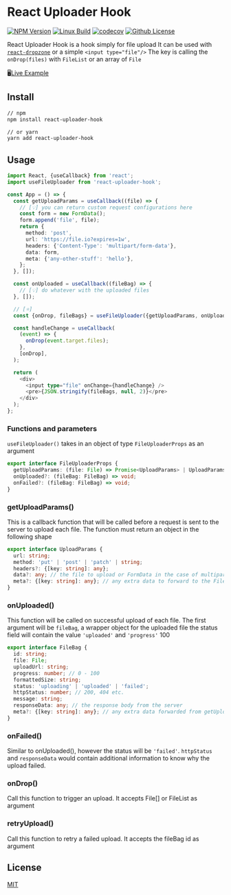 # React Uploader Hook

[![NPM Version][npm-image]][npm-url]
[![Linux Build][travis-image]][travis-url]
[![codecov](https://codecov.io/gh/Crownie/react-uploader-hook/branch/master/graph/badge.svg)](https://codecov.io/gh/Crownie/react-uploader-hook)
[![Github License][license-image]][license-url]

React Uploader Hook is a hook simply for file upload
It can be used with [`react-dropzone`](https://www.npmjs.com/package/react-dropzone) or a simple `<input type="file"/>`
The key is calling the `onDrop(files)` with `FileList` or an array of `File`

🖥️[Live Example](https://codesandbox.io/s/react-uploader-hook-example-b1w5q?file=/src/App.js)

## Install

```bash
// npm
npm install react-uploader-hook

// or yarn
yarn add react-uploader-hook
```

## Usage

```typescript jsx
import React, {useCallback} from 'react';
import useFileUploader from 'react-uploader-hook';

const App = () => {
  const getUploadParams = useCallback((file) => {
    // [💡] you can return custom request configurations here
    const form = new FormData();
    form.append('file', file);
    return {
      method: 'post',
      url: 'https://file.io?expires=1w',
      headers: {'Content-Type': 'multipart/form-data'},
      data: form,
      meta: {'any-other-stuff': 'hello'},
    };
  }, []);

  const onUploaded = useCallback((fileBag) => {
    // [💡] do whatever with the uploaded files
  }, []);

  // [⭐]
  const {onDrop, fileBags} = useFileUploader({getUploadParams, onUploaded});

  const handleChange = useCallback(
    (event) => {
      onDrop(event.target.files);
    },
    [onDrop],
  );

  return (
    <div>
      <input type="file" onChange={handleChange} />
      <pre>{JSON.stringify(fileBags, null, 2)}</pre>
    </div>
  );
};
```

### Functions and parameters

`useFileUploader()` takes in an object of type `FileUploaderProps` as an argument

```typescript jsx
export interface FileUploaderProps {
  getUploadParams: (file: File) => Promise<UploadParams> | UploadParams;
  onUploaded?: (fileBag: FileBag) => void;
  onFailed?: (fileBag: FileBag) => void;
}
```

### getUploadParams()

This is a callback function that will be called before a request is sent to the server to upload each file.
The function must return an object in the following shape

```typescript jsx
export interface UploadParams {
  url: string;
  method: 'put' | 'post' | 'patch' | string;
  headers?: {[key: string]: any};
  data?: any; // the file to upload or FormData in the case of multipart form
  meta?: {[key: string]: any}; // any extra data to forward to the FileBag.meta
}
```

### onUploaded()

This function will be called on successful upload of each file. The first argument will be `fileBag`, a wrapper object for the uploaded file
the status field will contain the value `'uploaded'` and `'progress'` 100

```typescript jsx
export interface FileBag {
  id: string;
  file: File;
  uploadUrl: string;
  progress: number; // 0 - 100
  formattedSize: string;
  status: 'uploading' | 'uploaded' | 'failed';
  httpStatus: number; // 200, 404 etc.
  message: string;
  responseData: any; // the response body from the server
  meta?: {[key: string]: any}; // any extra data forwarded from getUploadParams()
}
```

### onFailed()

Similar to onUploaded(), however the status will be `'failed'`. `httpStatus` and `responseData` would
contain additional information to know why the upload failed.

### onDrop()

Call this function to trigger an upload. It accepts File[] or FileList as argument

### retryUpload()

Call this function to retry a failed upload. It accepts the fileBag id as argument

## License

[MIT](http://vjpr.mit-license.org)

[npm-image]: https://img.shields.io/npm/v/react-uploader-hook.svg?style=flat
[npm-url]: https://www.npmjs.com/package/react-uploader-hook
[travis-image]: https://travis-ci.org/Crownie/react-uploader-hook.svg?branch=master
[travis-url]: https://travis-ci.org/github/Crownie/react-uploader-hook
[license-image]: https://img.shields.io/badge/license-MIT-blue.svg
[license-url]: https://raw.githubusercontent.com/Crownie/react-uploader-hook/master/LICENSE.md
